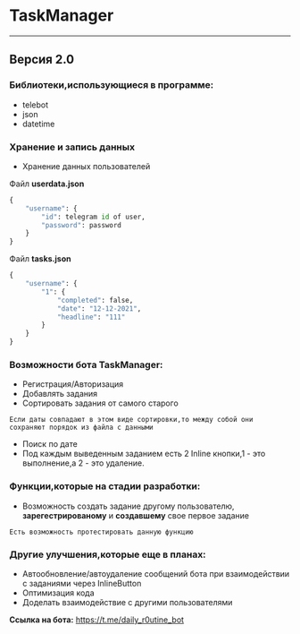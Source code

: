 # TaskManager
____

## Версия 2.0

### Библиотеки,использующиеся в программе:
- telebot
- json
- datetime

### Хранение и запись данных
- Хранение данных пользователей

Файл **userdata.json**

```python
{
    "username": {
        "id": telegram id of user,
        "password": password
    }
}
```

Файл **tasks.json**

```python
{
    "username": {
        "1": {
            "completed": false,
            "date": "12-12-2021",
            "headline": "111"
        }
    }
}
```

### Возможности ботa **TaskManager**:
- Регистрация/Авторизация
- Добавлять задания 
- Сортировать задания от самого старого

```Если даты совпадают в этом виде сортировки,то между собой они сохраняют порядок из файла с данными```
- Поиск по дате
- Под каждым выведенным заданием есть 2 Inline кнопки,1 - это выполнение,а 2 - это удаление.
### Функции,которые на стадии разработки:
- Возможность создать задание другому пользователю, **зарегестрированому** и **создавшему** свое первое задание

```Есть возможность протестировать данную функцию```
### Другие улучшения,которые еще в планах:
- Автообновление/автоудаление сообщений бота при взаимодействии с заданиями через InlineButton
- Оптимизация кода
- Доделать взаимодействие с другими пользователями

**Ссылка на бота:** https://t.me/daily_r0utine_bot
